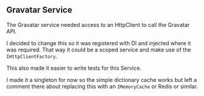 ## Gravatar Service

The Gravatar service needed access to an HttpClient to call the Gravatar API.

I decided to change this so it was registered with DI and injected where it was required.
That way it could be a scoped service and make use of the `IHttpClientFactory`.

This also made it easier to write tests for this Service.

I made it a singleton for now so the simple dictionary cache works but left a comment there
about replacing this with an `IMemoryCache` or Redis or similar.